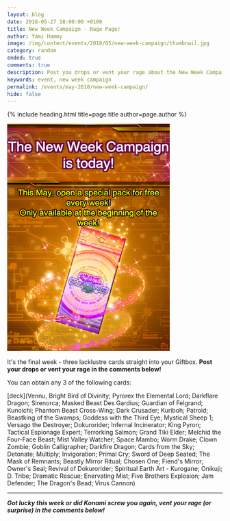 ```yaml
---
layout: blog
date: 2018-05-27 18:00:00 +0100
title: New Week Campaign - Rage Page!
author: Yami Hammy
image: /img/content/events/2018/05/new-week-campaign/thumbnail.jpg
category: random
ended: true
comments: true
description: Post you drops or vent your rage about the New Week Campaign! 
keywords: event, new week campaign
permalink: /events/may-2018/new-week-campaign/
hide: false
---
```


{% include heading.html title=page.title author=page.author %}

![](/img/content/events/2018/05/new-week-campaign/new-week.jpg)

It's the final week - three lacklustre cards straight into your Giftbox. **Post your drops or vent your rage in the comments below!**

You can obtain any 3 of the following cards:

[deck](Vennu, Bright Bird of Divinity; Pyrorex the Elemental Lord; Darkflare Dragon; Sirenorca; Masked Beast Des Gardius; Guardian of Felgrand; Kunoichi; Phantom Beast Cross-Wing; Dark Crusader; Kuriboh; Patroid; Beastking of the Swamps; Goddess with the Third Eye; Mystical Sheep 1; Versago the Destroyer; Dokurorider; Infernal Incinerator; King Pyron; Tactical Espionage Expert; Terrorking Salmon; Grand Tiki Elder; Melchid the Four-Face Beast; Mist Valley Watcher; Space Mambo; Worm Drake; Clown Zombie; Goblin Calligrapher; Darkfire Dragon; Cards from the Sky; Detonate; Multiply; Invigoration; Primal Cry; Sword of Deep Seated; The Mask of Remnants; Beastly Mirror Ritual; Chosen One; Fiend's Mirror; Owner's Seal; Revival of Dokurorider; Spiritual Earth Art - Kurogane; Onikuji; D. Tribe; Dramatic Rescue; Enervating Mist; Five Brothers Explosion; Jam Defender; The Dragon's Bead; Virus Cannon)

---

***Got lucky this week or did Konami screw you again, vent your rage (or surprise) in the comments below!*** 
